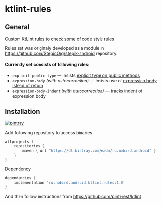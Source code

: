 # ktlint-rules
## General
Custom KtLint rules to check some of [code style rules](https://hackmd.io/@4F6roGkFSHeYx4R4sBs7ew/SyC1DwxNE)

Rules set was originaly developed as a module in https://github.com/StepicOrg/stepik-android repository.

#### Currently set consists of following rules:
- `explicit-public-type` &mdash; insists [explicit type on public methods](https://hackmd.io/@4F6roGkFSHeYx4R4sBs7ew/SyC1DwxNE#Types)
- `expression-body` *(with autocorrection)* &mdash; insists use of [expression body istead of return](https://hackmd.io/@4F6roGkFSHeYx4R4sBs7ew/SyC1DwxNE#Expression-body)
- `expression-body-indent` *(with autocorrection)* &mdash; tracks indent of expression body

## Installation 
[ ![bintray](https://api.bintray.com/packages/eadm/ru.nobird.android/ru.nobird.android.ktlint/images/download.svg) ](https://bintray.com/eadm/ru.nobird.android/ru.nobird.android.ktlint)

Add following repository to access binaries 
```groovy
allprojects {
    repositories {
        maven { url "https://dl.bintray.com/eadm/ru.nobird.android" }
    }
}
```

Dependency
```groovy
dependencies {
    implementation 'ru.nobird.android.ktlint:rules:1.0'
}
```

And then follow instructions from https://github.com/pinterest/ktlint

